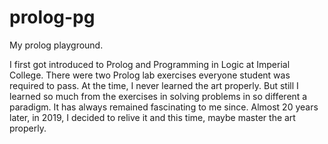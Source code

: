 # prolog-pg

My prolog playground.

I first got introduced to Prolog and Programming in Logic at Imperial
College. There were two Prolog lab exercises everyone student was
required to pass. At the time, I never learned the art properly. But
still I learned so much from the exercises in solving problems in so
different a paradigm. It has always remained fascinating to me
since. Almost 20 years later, in 2019, I decided to relive it and this
time, maybe master the art properly.
